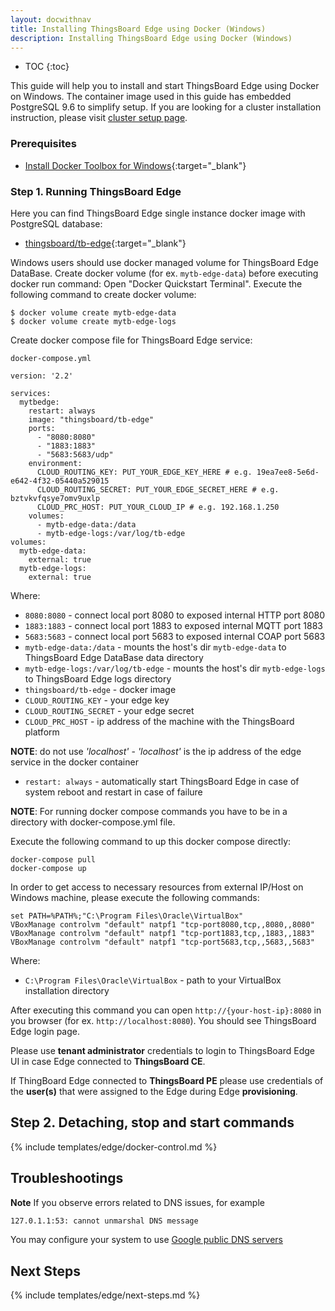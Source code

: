 ```yaml
---
layout: docwithnav
title: Installing ThingsBoard Edge using Docker (Windows)
description: Installing ThingsBoard Edge using Docker (Windows)
---
```


* TOC
{:toc}

This guide will help you to install and start ThingsBoard Edge using Docker on Windows. 
The container image used in this guide has embedded PostgreSQL 9.6 to simplify setup. 
If you are looking for a cluster installation instruction, please visit [cluster setup page](/docs/user-guide/install/pe/cluster-setup/).

### Prerequisites

- [Install Docker Toolbox for Windows](https://docs.docker.com/toolbox/toolbox_install_windows/){:target="_blank"}

### Step 1. Running ThingsBoard Edge

Here you can find ThingsBoard Edge single instance docker image with PostgreSQL database: 

* [thingsboard/tb-edge](https://hub.docker.com/r/thingsboard/tb-edge){:target="_blank"}

Windows users should use docker managed volume for ThingsBoard Edge DataBase. 
Create docker volume (for ex. `mytb-edge-data`) before executing docker run command:
Open "Docker Quickstart Terminal". Execute the following command to create docker volume:

``` 
$ docker volume create mytb-edge-data
$ docker volume create mytb-edge-logs
```

Create docker compose file for ThingsBoard Edge service:
```
docker-compose.yml
```
```
version: '2.2'

services:
  mytbedge:
    restart: always
    image: "thingsboard/tb-edge"
    ports:
      - "8080:8080"
      - "1883:1883"
      - "5683:5683/udp"
    environment:
      CLOUD_ROUTING_KEY: PUT_YOUR_EDGE_KEY_HERE # e.g. 19ea7ee8-5e6d-e642-4f32-05440a529015
      CLOUD_ROUTING_SECRET: PUT_YOUR_EDGE_SECRET_HERE # e.g. bztvkvfqsye7omv9uxlp
      CLOUD_PRC_HOST: PUT_YOUR_CLOUD_IP # e.g. 192.168.1.250
    volumes:
      - mytb-edge-data:/data
      - mytb-edge-logs:/var/log/tb-edge
volumes:
  mytb-edge-data:
    external: true
  mytb-edge-logs:
    external: true
```

Where:    
- `8080:8080` - connect local port 8080 to exposed internal HTTP port 8080
- `1883:1883` - connect local port 1883 to exposed internal MQTT port 1883  
- `5683:5683` - connect local port 5683 to exposed internal COAP port 5683   
- `mytb-edge-data:/data` - mounts the host's dir `mytb-edge-data` to ThingsBoard Edge DataBase data directory
- `mytb-edge-logs:/var/log/tb-edge` - mounts the host's dir `mytb-edge-logs` to ThingsBoard Edge logs directory
- `thingsboard/tb-edge` - docker image
- `CLOUD_ROUTING_KEY` - your edge key
- `CLOUD_ROUTING_SECRET` - your edge secret
- `CLOUD_PRC_HOST` - ip address of the machine with the ThingsBoard platform

**NOTE**: do not use *'localhost'* - *'localhost'* is the ip address of the edge service in the docker container

- `restart: always` - automatically start ThingsBoard Edge in case of system reboot and restart in case of failure

**NOTE**: For running docker compose commands you have to be in a directory with docker-compose.yml file.

Execute the following command to up this docker compose directly:
```
docker-compose pull
docker-compose up
```
In order to get access to necessary resources from external IP/Host on Windows machine, please execute the following commands:
``` 
set PATH=%PATH%;"C:\Program Files\Oracle\VirtualBox"
VBoxManage controlvm "default" natpf1 "tcp-port8080,tcp,,8080,,8080"  
VBoxManage controlvm "default" natpf1 "tcp-port1883,tcp,,1883,,1883"
VBoxManage controlvm "default" natpf1 "tcp-port5683,tcp,,5683,,5683"
```
Where:
- `C:\Program Files\Oracle\VirtualBox` - path to your VirtualBox installation directory

After executing this command you can open `http://{your-host-ip}:8080` in you browser (for ex. `http://localhost:8080`). 
You should see ThingsBoard Edge login page.

Please use **tenant administrator** credentials to login to ThingsBoard Edge UI in case Edge connected to **ThingsBoard CE**.

If ThingBoard Edge connected to **ThingsBoard PE** please use credentials of the **user(s)** that were assigned to the Edge during Edge **provisioning**.


## Step 2. Detaching, stop and start commands

{% include templates/edge/docker-control.md %}

## Troubleshootings

**Note** If you observe errors related to DNS issues, for example

```bash
127.0.1.1:53: cannot unmarshal DNS message
```

You may configure your system to use [Google public DNS servers](https://developers.google.com/speed/public-dns/docs/using#windows)

## Next Steps

{% include templates/edge/next-steps.md %} 
